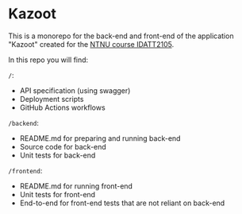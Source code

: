 # Kazoot

This is a monorepo for the back-end and front-end of the application
"Kazoot" created for the [NTNU course IDATT2105](https://www.ntnu.no/studier/emner/IDATT210).

In this repo you will find:

`/`:

- API specification (using swagger)
- Deployment scripts
- GitHub Actions workflows

`/backend`:

- README.md for preparing and running back-end
- Source code for back-end
- Unit tests for back-end

`/frontend`:

- README.md for running front-end
- Unit tests for front-end
- End-to-end for front-end tests that are not reliant on back-end
